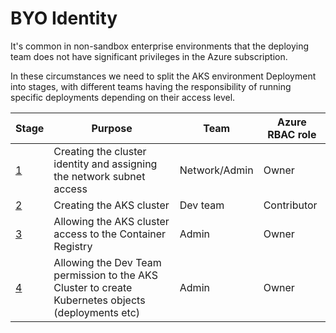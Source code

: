 # BYO Identity

It's common in non-sandbox enterprise environments that the deploying team does not have significant privileges in the Azure subscription.

In these circumstances we need to split the AKS environment Deployment into stages, with different teams having the responsibility of running specific deployments depending on their access level.

Stage | Purpose | Team | Azure RBAC role
----- | ------- | ---- | ---------------
[1](stage1-byo.bicep) | Creating the cluster identity and assigning the network subnet access | Network/Admin | Owner
[2](stage2-aks.bicep) | Creating the AKS cluster | Dev team | Contributor
[3](stage3-acrrbac.bicep) | Allowing the AKS cluster access to the Container Registry | Admin | Owner
[4](stage4-aksrbac.bicep) | Allowing the Dev Team permission to the AKS Cluster to create Kubernetes objects (deployments etc) | Admin | Owner
